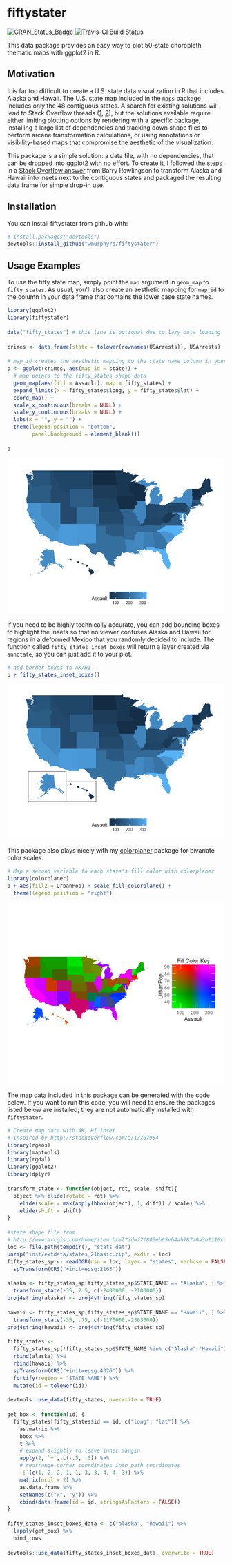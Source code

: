 
<!-- README.md is generated from README.Rmd. Please edit that file -->
fiftystater
===========

[![CRAN\_Status\_Badge](http://www.r-pkg.org/badges/version/fiftystater)](https://cran.r-project.org/package=fiftystater) [![Travis-CI Build Status](https://travis-ci.org/wmurphyrd/fiftystater.svg?branch=master)](https://travis-ci.org/wmurphyrd/fiftystater)

This data package provides an easy way to plot 50-state choropleth thematic maps with ggplot2 in R.

Motivation
----------

It is far too difficult to create a U.S. state data visualization in R that includes Alaska and Hawaii. The U.S. state map included in the `maps` package includes only the 48 contiguous states. A search for existing solutions will lead to Stack Overflow threads ([1](http://stackoverflow.com/questions/13757771/), [2](http://stackoverflow.com/questions/25530358/)), but the solutions available require either limiting plotting options by rendering with a specific package, installing a large list of dependencies and tracking down shape files to perform arcane transformation calculations, or using annotations or visibility-based maps that compromise the aesthetic of the visualization.

This package is a simple solution: a data file, with no dependencies, that can be dropped into ggplot2 with no effort. To create it, I followed the steps in a [Stack Overflow answer](http://stackoverflow.com/a/13767984) from Barry Rowlingson to transform Alaska and Hawaii into insets next to the contiguous states and packaged the resulting data frame for simple drop-in use.

Installation
------------

You can install fiftystater from github with:

``` r
# install.packages("devtools")
devtools::install_github("wmurphyrd/fiftystater")
```

Usage Examples
--------------

To use the fifty state map, simply point the `map` argument in `geom_map` to `fifty_states`. As usual, you'll also create an aesthetic mapping for `map_id` to the column in your data frame that contains the lower case state names.

``` r
library(ggplot2)
library(fiftystater)

data("fifty_states") # this line is optional due to lazy data loading

crimes <- data.frame(state = tolower(rownames(USArrests)), USArrests)

# map_id creates the aesthetic mapping to the state name column in your data
p <- ggplot(crimes, aes(map_id = state)) + 
  # map points to the fifty_states shape data
  geom_map(aes(fill = Assault), map = fifty_states) + 
  expand_limits(x = fifty_states$long, y = fifty_states$lat) +
  coord_map() +
  scale_x_continuous(breaks = NULL) + 
  scale_y_continuous(breaks = NULL) +
  labs(x = "", y = "") +
  theme(legend.position = "bottom", 
        panel.background = element_blank())

p
```

![](README-example-1.png)

If you need to be highly technically accurate, you can add bounding boxes to highlight the insets so that no viewer confuses Alaska and Hawaii for regions in a deformed Mexico that you randomly decided to include. The function called `fifty_states_inset_boxes` will return a layer created via `annotate`, so you can just add it to your plot.

``` r
# add border boxes to AK/HI
p + fifty_states_inset_boxes()
```

![](README-example_box-1.png)

This package also plays nicely with my [colorplaner](https://cran.r-project.org/package=colorplaner) package for bivariate color scales.

``` r
# Map a second variable to each state's fill color with colorplaner
library(colorplaner)
p + aes(fill2 = UrbanPop) + scale_fill_colorplane() +
  theme(legend.position = "right")
```

![](README-example_colorplaner-1.png)

The map data included in this package can be generated with the code below. If you want to run this code, you will need to ensure the packages listed below are installed; they are not automatically installed with `fiftystater`.

``` r
# Create map data with AK, HI inset.
# Inspired by http://stackoverflow.com/a/13767984
library(rgeos)
library(maptools)
library(rgdal)
library(ggplot2)
library(dplyr)

transform_state <- function(object, rot, scale, shift){
  object %>% elide(rotate = rot) %>%
    elide(scale = max(apply(bbox(object), 1, diff)) / scale) %>%
    elide(shift = shift)
}

#state shape file from
# http://www.arcgis.com/home/item.html?id=f7f805eb65eb4ab787a0a3e1116ca7e5
loc <- file.path(tempdir(), "stats_dat")
unzip("inst/extdata/states_21basic.zip", exdir = loc)
fifty_states_sp <- readOGR(dsn = loc, layer = "states", verbose = FALSE) %>%
  spTransform(CRS("+init=epsg:2163"))

alaska <- fifty_states_sp[fifty_states_sp$STATE_NAME == "Alaska", ] %>%
  transform_state(-35, 2.5, c(-2400000, -2100000))
proj4string(alaska) <- proj4string(fifty_states_sp)

hawaii <- fifty_states_sp[fifty_states_sp$STATE_NAME == "Hawaii", ] %>%
  transform_state(-35, .75, c(-1170000,-2363000))
proj4string(hawaii) <- proj4string(fifty_states_sp)

fifty_states <-
  fifty_states_sp[!fifty_states_sp$STATE_NAME %in% c("Alaska","Hawaii"), ] %>%
  rbind(alaska) %>%
  rbind(hawaii) %>%
  spTransform(CRS("+init=epsg:4326")) %>%
  fortify(region = "STATE_NAME") %>%
  mutate(id = tolower(id))

devtools::use_data(fifty_states, overwrite = TRUE)

get_box <- function(id) {
  fifty_states[fifty_states$id == id, c("long", "lat")] %>%
    as.matrix %>%
    bbox %>%
    t %>%
    # expand slightly to leave inner margin
    apply(2, `+`, c(-.5, .5)) %>%
    # rearrange corner coordinates into path coordinates
    `[`(c(1, 2, 2, 1, 1, 3, 3, 4, 4, 3)) %>%
    matrix(ncol = 2) %>%
    as.data.frame %>%
    setNames(c("x", "y")) %>%
    cbind(data.frame(id = id, stringsAsFactors = FALSE))
}

fifty_states_inset_boxes_data <- c("alaska", "hawaii") %>%
  lapply(get_box) %>%
  bind_rows

devtools::use_data(fifty_states_inset_boxes_data, overwrite = TRUE)
```

